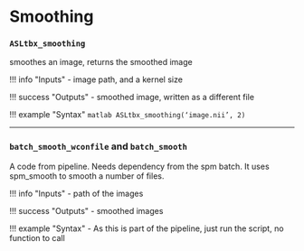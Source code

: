 # Smoothing

### `ASLtbx_smoothing`

smoothes an image, returns the smoothed image

!!! info "Inputs"
    - image path, and a kernel size

!!! success "Outputs"
    - smoothed image, written as a different file

!!! example "Syntax"
    ```matlab
    ASLtbx_smoothing(‘image.nii’, 2)
    ```

---
### `batch_smooth_wconfile` and `batch_smooth`

A code from pipeline. Needs dependency from the spm batch. It uses spm_smooth to smooth a number of files.

!!! info "Inputs"
    - path of the images

!!! success "Outputs"
    - smoothed images

!!! example "Syntax"
    - As this is part of the pipeline, just run the script, no function to call